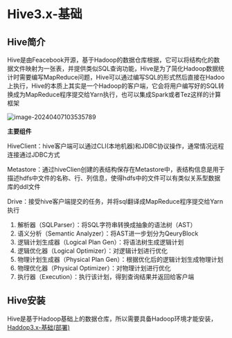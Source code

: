 # Hive3.x-基础

## Hive简介

Hive是由Feacebook开源，基于Hadoop的数据仓库根据，它可以将结构化的数据文件映射为一张表，并提供类似SQL查询功能，Hive是为了简化Hadoop数据统计时需要编写MapReduce问题，Hive可以通过编写SQL的形式然后直接在Hadoo上执行，Hive的本质上其实是一个Hadoop的客户端，它会将用户编写好的SQL转换成为MapReduce程序提交给Yarn执行，也可以集成Spark或者Tez这样的计算框架

![image-20240407103535789](E:\one-drive-data\OneDrive\CSDN\大数据专栏\images\image-20240407103535789.png)

**主要组件**

HiveClient：hive客户端可以通过CLI(本地机器)和JDBC协议操作，通常情况远程连接通过JDBC方式

Metastore：通过hiveClien创建的表结构保存在Metastore中，表结构信息是用于描述hdfs中文件的名称、行、列信息，使得hdfs中的文件可以有类似关系型数据库的ddl文件

Drive：接受hive客户端提交的任务，并将sql翻译成MapReduce程序提交给Yarn执行

1. 解析器（SQLParser）：将SQL字符串转换成抽象的语法树（AST）
2. 语义分析（Semantic Analyzer）：将AST进一步划分为QeuryBlock
3. 逻辑计划生成器（Logical Plan Gen）：将语法树生成逻辑计划
4. 逻辑优化器（Logical Optimizer）：对逻辑计划进行优化
5. 物理计划生成器（Physical Plan Gen）：根据优化后的逻辑计划生成物理计划
6. 物理优化器（Physical Optimizer）：对物理计划进行优化
7. 执行器（Execution）：执行该计划，得到查询结果并返回给客户端

## Hive安装

Hive是基于Hadoop基础上的数据仓库，所以需要具备Hadoop环境才能安装，[Haddop3.x-基础(部署)](Haddop3.x-基础(部署))